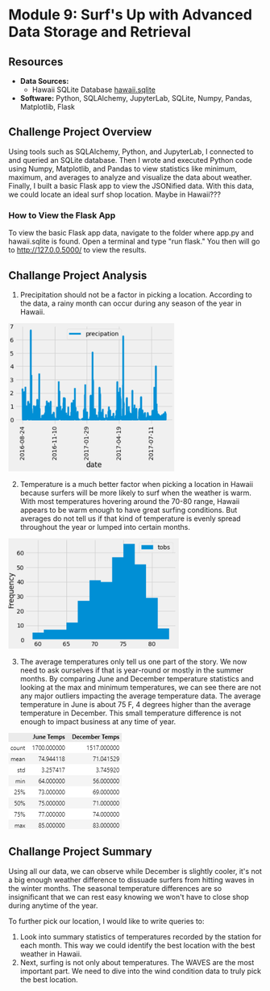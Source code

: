 # Module 9: Surf's Up with Advanced Data Storage and Retrieval
## Resources

- **Data Sources:** 
  - Hawaii SQLite Database [hawaii.sqlite](Resources/hawaii.sqlite)
- **Software:** Python, SQLAlchemy, JupyterLab, SQLite, Numpy, Pandas, Matplotlib, Flask

## Challenge Project Overview 

Using tools such as SQLAlchemy, Python, and JupyterLab, I connected to and queried an SQLite database. Then I wrote and executed Python code using Numpy, Matplotlib, and Pandas to view statistics like minimum, maximum, and averages to analyze and visualize the data about weather. Finally, I built a basic Flask app to view the JSONified data. With this data, we could locate an ideal surf shop location. Maybe in Hawaii???

### How to View the Flask App

To view the basic Flask app data, navigate to the folder where app.py and hawaii.sqlite is found. Open a terminal and type "run flask." You then will go to http://127.0.0.5000/ to view the results.

## Challange Project Analysis

1) Precipitation should not be a factor in picking a location. According to the data, a rainy month can occur during any season of the year in Hawaii.

![Fig1](Images/Fig1.PNG)

2) Temperature is a much better factor when picking a location in Hawaii because surfers will be more likely to surf when the weather is warm. With most temperatures hovering around the 70-80 range, Hawaii appears to be warm enough to have great surfing conditions. But averages do not tell us if that kind of temperature is evenly spread throughout the year or lumped into certain months. 

![Fig2](Images/Fig2.PNG) 

3) The average temperatures only tell us one part of the story. We now need to ask ourselves if that is year-round or mostly in the summer months. By comparing June and December temperature statistics and looking at the max and minimum temperatures, we can see there are not any major outliers impacting the average temperature data. The average temperature in June is about 75 F, 4 degrees higher than the average temperature in December. This small temperature difference is not enough to impact business at any time of year.

![Fig3](Images/Fig3.PNG)

## Challange Project Summary

Using all our data, we can observe while December is slightly cooler, it's not a big enough weather difference to dissuade surfers from hitting waves in the winter months. The seasonal temperature differences are so insignificant that we can rest easy knowing we won't have to close shop during anytime of the year. 

To further pick our location, I would like to write queries to:
1) Look into summary statistics of temperatures recorded by the station for each month. This way we could identify the best location with the best weather in Hawaii.
2) Next, surfing is not only about temperatures. The WAVES are the most important part. We need to dive into the wind condition data to truly pick the best location. 
 

